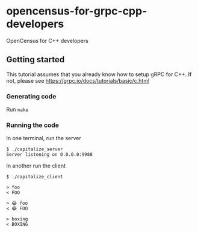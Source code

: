 # opencensus-for-grpc-cpp-developers
OpenCensus for C++ developers

## Getting started
This tutorial assumes that you already know how to setup gRPC for C++.
If not, please see https://grpc.io/docs/tutorials/basic/c.html

### Generating code
Run `make`

### Running the code
In one terminal, run the server
```shell
$ ./capitalize_server 
Server listening on 0.0.0.0:9988
```

In another run the client
```shell
$ ./capitalize_client 

> foo
< FOO

> 😂 foo
< 😂 FOO

> boxing
< BOXING
```
